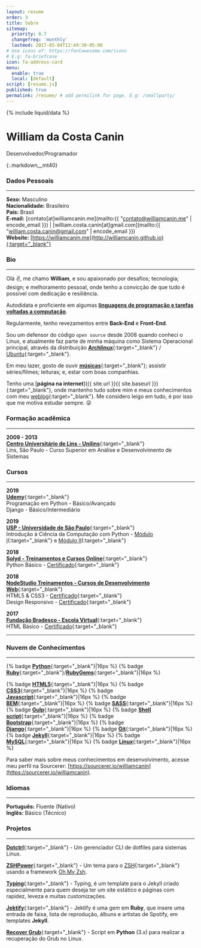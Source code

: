 ```yaml
---
layout: resume
order: 3
title: Sobre
sitemap:
  priority: 0.7
  changefreq: 'monthly'
  lastmod: 2017-05-04T12:49:30-05:00
# Use icons of: https://fontawesome.com/icons
# E.g: fa-briefcase
icon: fa-address-card
menu:
  enable: true
  local: [default]
script: [resume.js]
published: true
permalink: /resume/ # add permilink for page. E.g: /smallparty/
---
```



{% include liquid/data %}

# William da Costa Canin

Desenvolvedor/Programador

{:.markdown__mt40}

### Dados Pessoais
---

**Sexo:** Masculino  
**Nacionalidade:** Brasileiro  
**País:** Brasil  
**E-mail:** [contato[at]williamcanin.me](mailto:{{ "contato@williamcanin.me" | encode_email }}) | [william.costa.canin[at]gmail.com](mailto:{{ "william.costa.canin@gmail.com" | encode_email }})  
**Website:** [https://williamcanin.me](http://williamcanin.github.io){:target="_blank"}  

### Bio
---

Olá :v:, me chamo **William**, e sou apaixonado por desafios; tecnologia; design; e melhoramento pessoal, onde tenho a convicção de que tudo é possível com dedicação e resiliência.

Autodidata e proficiente em algumas [**linguagens de programação e tarefas voltadas a computação**](#nuvem-de-conhecimentos).

Regularmente, tenho revezamentos entre **Back-End** e **Front-End**.

Sou um defensor do código `open source` desde 2008 quando conheci o Linux, e atualmente faz parte de minha máquina como Sistema Operacional principal, através da distribuição [**Archlinux**](https://archlinux.org){:target="_blank"} / [Ubuntu](https://ubuntu.com){:target="_blank"}.

Em meu lazer, gosto de ouvir [**músicas**](https://open.spotify.com/user/williamcanin){:target="_blank"}; assistir séries/filmes; leituras; e, estar com boas companhias.

Tenho uma [**página na internet**]({{ site.url }}{{ site.baseurl }}){:target="_blank"}, onde mantenho tudo sobre mim e meus conhecimentos com meu [weblog](https://williamcanin.me/blog/){:target="_blank"}. Me considero leigo em tudo, é por isso que me motiva estudar sempre. :stuck_out_tongue_winking_eye:

### Formação acadêmica
---

**2009 - 2013**  
[**Centro Universitário de Lins - Unilins**](http://www.unilins.edu.br/){:target="_blank"}  
Lins, São Paulo - Curso Superior em Análise e Desenvolvimento de Sistemas

### Cursos
---

**2019**  
[**Udemy**](https://udemy.com/){:target="_blank"}  
Programação em Python - Básico/Avançado  
Django - Básico/Intermediário  

**2019**  
[**USP - Universidade de São Paulo**](https://www5.usp.br/){:target="_blank"}  
Introdução à Ciência da Computação com Python - [Módulo I](https://www.coursera.org/learn/ciencia-computacao-python-conceitos){:target="_blank"} e [Módulo II](https://www.coursera.org/learn/ciencia-computacao-python-conceitos-2){:target="_blank"}

**2018**  
[**Solyd - Treinamentos e Cursos Online**](https://solyd.com.br/){:target="_blank"}  
Python Básico - [Certificado](https://williamcanin.me/docs/certificate/backend/solyd-curses-python-basic.pdf){:target="_blank"}

**2018**  
[**NodeStudio Treinamentos - Cursos de Desenvolvimento Web**](https://www.nodestudio.com.br/){:target="_blank"}  
HTML5 & CSS3 - [Certificado](https://williamcanin.me/docs/certificate/frontend/html5-css3-in-practice-nodestudio/html5-css3-in-practice-nodestudio.pdf){:target="_blank"}  
Design Responsivo - [Certificado](https://williamcanin.me/docs/certificate/frontend/responsive-design-certificate-at-nodestudio/responsive-design-certificate-at-nodestudio.pdf){:target="_blank"}

**2017**  
[**Fundação Bradesco - Escola Virtual**](https://www.ev.org.br/){:target="_blank"}  
HTML Básico - [Certificado](https://williamcanin.me/docs/certificate/frontend/cert-curso-html-basico-bradesco/cert-curso-html-basico-bradesco.pdf){:target="_blank"}

<!-- ### Experiências -->
---

<!-- **Linux**

Conhecimentos em open source e nas diferenças entre as várias distribuições Linux  
Execução de tarefas de manutenção com a linha de comando, instalação e configuração de um computador rodando Linux e configuração básica de rede

* Arquitetura do Sistema
* Instalação e manutenção de pacotes linux
* Comandos GNU e Unix
* Devices, Linux Filesystems, Hieraquia Padrão dos Filesystem
* Shell, Scripting e Gerenciamento de Dados
* Interfaces e Desktops
* Tarefas administrativas
* Serviços Essenciais do sistema -->

### Nuvem de Conhecimentos
---

{% badge [**Python**](https://www.python.org/){:target="_blank"}|16px %}
{% badge [**Ruby**](https://www.ruby-lang.org/){:target="_blank"}/[**RubyGems**](https://rubygems.org/){:target="_blank"}|16px %}
<!-- {% badge [**Delphi**](https://www.embarcadero.com/br/products/delphi){:target="_blank"}|16px %} -->
{% badge [**HTML5**](https://www.w3schools.com/html/html5_intro.asp){:target="_blank"}|16px %}
{% badge [**CSS3**](https://www.w3schools.com/css/){:target="_blank"}|16px %}
{% badge [**Javascript**](https://www.javascript.com/){:target="_blank"}|16px %}
{% badge [**BEM**](http://getbem.com/){:target="_blank"}|16px %}
{% badge [**SASS**](https://sass-lang.com/){:target="_blank"}|16px %}
{% badge [**Gulp**](https://gulpjs.com/){:target="_blank"}|16px %}
{% badge [**Shell script**](http://linuxcommand.org/lc3_learning_the_shell.php){:target="_blank"}|16px %}
{% badge [**Bootstrap**](https://getbootstrap.com/){:target="_blank"}|16px %}
{% badge [**Django**](https://www.djangoproject.com/){:target="_blank"}|16px %}
{% badge [**Git**](https://git-scm.com/){:target="_blank"}|16px %}
{% badge [**Jekyll**](https://jekyllrb.com/){:target="_blank"}|16px %}
{% badge [**MySQL**](https://www.mysql.com/){:target="_blank"}|16px %}
{% badge [**Linux**](https://pt.wikipedia.org/wiki/Linux){:target="_blank"}|16px %}

Para saber mais sobre meus conhecimentos em desenvolvimento, acesse meu perfil na Sourcerer: [https://sourcerer.io/williamcanin](https://sourcerer.io/williamcanin).

### Idiomas
---

**Português:** Fluente (Nativo)  
**Inglês:** Básico (Técnico)

### Projetos
---

[**Dotctrl**](https://github.com/snakypy/dotctrl){:target="_blank"} - Um gerenciador CLI de dotfiles para sistemas Linux.

[**ZSHPower**](https://github.com/snakypy/zshpower){:target="_blank"} - Um tema para o [ZSH](http://zsh.org){:target="_blank"} usando a framework [Oh My Zsh](https://ohmyz.sh).

[**Typing**](https://github.com/williamcanin/typing-jekyll-template){:target="_blank"} - Typing, é um template para o Jekyll criado especialmente para quem deseja ter um site estático e páginas com rapidez, leveza e muitas customizações.

[**Jektify**](https://jektify.github.io){:target="_blank"} - Jektify é uma gem em **Ruby**, que insere uma entrada de faixa, lista de reprodução, álbuns e artistas de Spotify, em templates **Jekyll**.

[**Recover Grub**](https://github.com/williamcanin/recover-grub){:target="_blank"} - Script em **Python** (3.x) para realizar a recuperação do Grub no Linux.

<!-- *"Leve a vida com responsabilidade mas nunca deixe de ser divertido(a) :smile:".* Obrigado por ler. -->